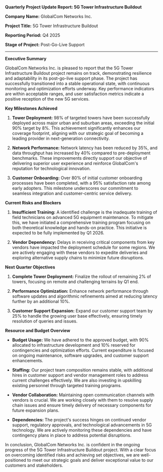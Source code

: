 **Quarterly Project Update Report: 5G Tower Infrastructure Buildout**

**Company Name:** GlobalCom Networks Inc.

**Project Title:** 5G Tower Infrastructure Buildout

**Reporting Period:** Q4 2025

**Stage of Project:** Post-Go-Live Support

---

**Executive Summary**

GlobalCom Networks Inc. is pleased to report that the 5G Tower Infrastructure Buildout project remains on track, demonstrating resilience and adaptability in its post-go-live support phase. The project has successfully transitioned into a stable operational state, with continuous monitoring and optimization efforts underway. Key performance indicators are within acceptable ranges, and user satisfaction metrics indicate a positive reception of the new 5G services.

**Key Milestones Achieved**

1. **Tower Deployment:** 98% of targeted towers have been successfully deployed across major urban and suburban areas, exceeding the initial 90% target by 8%. This achievement significantly enhances our coverage footprint, aligning with our strategic goal of becoming a leading provider in next-generation connectivity.

2. **Network Performance:** Network latency has been reduced by 35%, and data throughput has increased by 40% compared to pre-deployment benchmarks. These improvements directly support our objective of delivering superior user experience and reinforce GlobalCom's reputation for technological innovation.

3. **Customer Onboarding:** Over 80% of initial customer onboarding processes have been completed, with a 95% satisfaction rate among early adopters. This milestone underscores our commitment to seamless integration and customer-centric service delivery.

**Current Risks and Blockers**

1. **Insufficient Training:** A identified challenge is the inadequate training of field technicians on advanced 5G equipment maintenance. To mitigate this, we have initiated a comprehensive training program focusing on both theoretical knowledge and hands-on practice. This initiative is expected to be fully implemented by Q1 2026.

2. **Vendor Dependency:** Delays in receiving critical components from key vendors have impacted the deployment schedule for some regions. We are actively engaging with these vendors to expedite deliveries and exploring alternative supply chains to minimize future disruptions.

**Next Quarter Objectives**

1. **Complete Tower Deployment:** Finalize the rollout of remaining 2% of towers, focusing on remote and challenging terrains by Q1 end.

2. **Performance Optimization:** Enhance network performance through software updates and algorithmic refinements aimed at reducing latency further by an additional 10%.

3. **Customer Support Expansion:** Expand our customer support team by 25% to handle the growing user base effectively, ensuring timely resolution of queries and issues.

**Resource and Budget Overview**

- **Budget Usage:** We have adhered to the approved budget, with 90% allocated to infrastructure development and 10% reserved for contingencies and optimization efforts. Current expenditure is focused on ongoing maintenance, software upgrades, and customer support enhancements.

- **Staffing:** Our project team composition remains stable, with additional hires in customer support and vendor management roles to address current challenges effectively. We are also investing in upskilling existing personnel through targeted training programs.

- **Vendor Collaboration:** Maintaining open communication channels with vendors is crucial. We are working closely with them to resolve supply chain issues and ensure timely delivery of necessary components for future expansion plans.

- **Dependencies:** The project's success hinges on continued vendor support, regulatory approvals, and technological advancements in 5G technology. We are actively monitoring these dependencies and have contingency plans in place to address potential disruptions.

In conclusion, GlobalCom Networks Inc. is confident in the ongoing progress of the 5G Tower Infrastructure Buildout project. With a clear focus on overcoming identified risks and achieving set objectives, we are well-positioned to meet our strategic goals and deliver exceptional value to our customers and stakeholders.